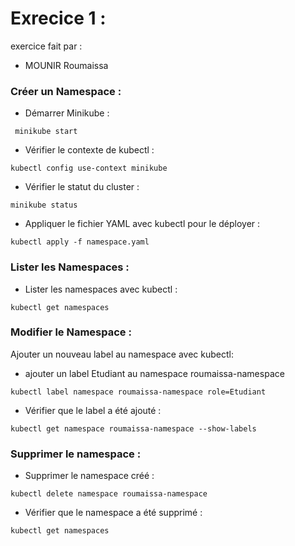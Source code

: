 # Exrecice 1 : 
exercice fait par :
* MOUNIR Roumaissa

### Créer un Namespace :

* Démarrer Minikube : 

````
 minikube start
````
* Vérifier le contexte de kubectl : 
````
kubectl config use-context minikube
````
* Vérifier le statut du cluster : 
````
minikube status
````
* Appliquer le fichier YAML avec kubectl pour le déployer  :
````
kubectl apply -f namespace.yaml
````
### Lister les Namespaces :

* Lister les namespaces avec kubectl : 
````
kubectl get namespaces
````
###  Modifier le Namespace :
Ajouter un nouveau label au namespace avec kubectl: 

* ajouter un label Etudiant au namespace roumaissa-namespace

````
kubectl label namespace roumaissa-namespace role=Etudiant
````
* Vérifier que le label a été ajouté :

````
kubectl get namespace roumaissa-namespace --show-labels
````
### Supprimer le namespace : 

* Supprimer le namespace créé :
````
kubectl delete namespace roumaissa-namespace
````
* Vérifier que le namespace a été supprimé :
````
kubectl get namespaces
````


